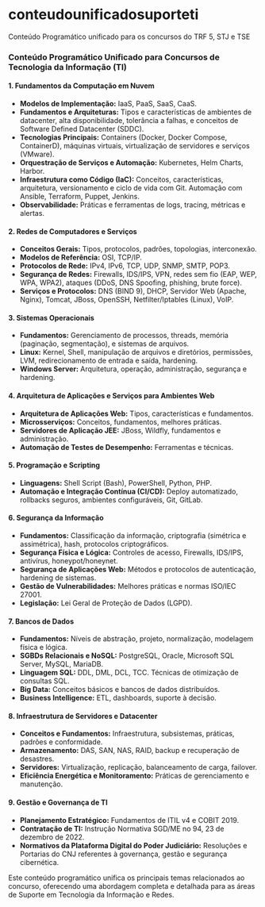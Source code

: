 # conteudounificadosuporteti
Conteúdo Programático unificado para os concursos do TRF 5, STJ e TSE
### Conteúdo Programático Unificado para Concursos de Tecnologia da Informação (TI)

#### **1. Fundamentos da Computação em Nuvem**
   - **Modelos de Implementação:** IaaS, PaaS, SaaS, CaaS.
   - **Fundamentos e Arquiteturas:** Tipos e características de ambientes de datacenter, alta disponibilidade, tolerância a falhas, e conceitos de Software Defined Datacenter (SDDC).
   - **Tecnologias Principais:** Containers (Docker, Docker Compose, ContainerD), máquinas virtuais, virtualização de servidores e serviços (VMware).
   - **Orquestração de Serviços e Automação:** Kubernetes, Helm Charts, Harbor.
   - **Infraestrutura como Código (IaC):** Conceitos, características, arquitetura, versionamento e ciclo de vida com Git. Automação com Ansible, Terraform, Puppet, Jenkins.
   - **Observabilidade:** Práticas e ferramentas de logs, tracing, métricas e alertas.

#### **2. Redes de Computadores e Serviços**
   - **Conceitos Gerais:** Tipos, protocolos, padrões, topologias, interconexão.
   - **Modelos de Referência:** OSI, TCP/IP.
   - **Protocolos de Rede:** IPv4, IPv6, TCP, UDP, SNMP, SMTP, POP3.
   - **Segurança de Redes:** Firewalls, IDS/IPS, VPN, redes sem fio (EAP, WEP, WPA, WPA2), ataques (DDoS, DNS Spoofing, phishing, brute force).
   - **Serviços e Protocolos:** DNS (BIND 9), DHCP, Servidor Web (Apache, Nginx), Tomcat, JBoss, OpenSSH, Netfilter/Iptables (Linux), VoIP.

#### **3. Sistemas Operacionais**
   - **Fundamentos:** Gerenciamento de processos, threads, memória (paginação, segmentação), e sistemas de arquivos.
   - **Linux:** Kernel, Shell, manipulação de arquivos e diretórios, permissões, LVM, redirecionamento de entrada e saída, hardening.
   - **Windows Server:** Arquitetura, operação, administração, segurança e hardening.

#### **4. Arquitetura de Aplicações e Serviços para Ambientes Web**
   - **Arquitetura de Aplicações Web:** Tipos, características e fundamentos.
   - **Microsserviços:** Conceitos, fundamentos, melhores práticas.
   - **Servidores de Aplicação JEE:** JBoss, Wildfly, fundamentos e administração.
   - **Automação de Testes de Desempenho:** Ferramentas e técnicas.

#### **5. Programação e Scripting**
   - **Linguagens:** Shell Script (Bash), PowerShell, Python, PHP.
   - **Automação e Integração Contínua (CI/CD):** Deploy automatizado, rollbacks seguros, ambientes configuráveis, Git, GitLab.

#### **6. Segurança da Informação**
   - **Fundamentos:** Classificação da informação, criptografia (simétrica e assimétrica), hash, protocolos criptográficos.
   - **Segurança Física e Lógica:** Controles de acesso, Firewalls, IDS/IPS, antivírus, honeypot/honeynet.
   - **Segurança de Aplicações Web:** Métodos e protocolos de autenticação, hardening de sistemas.
   - **Gestão de Vulnerabilidades:** Melhores práticas e normas ISO/IEC 27001.
   - **Legislação:** Lei Geral de Proteção de Dados (LGPD).

#### **7. Bancos de Dados**
   - **Fundamentos:** Níveis de abstração, projeto, normalização, modelagem física e lógica.
   - **SGBDs Relacionais e NoSQL:** PostgreSQL, Oracle, Microsoft SQL Server, MySQL, MariaDB.
   - **Linguagem SQL:** DDL, DML, DCL, TCC. Técnicas de otimização de consultas SQL.
   - **Big Data:** Conceitos básicos e bancos de dados distribuídos.
   - **Business Intelligence:** ETL, dashboards, suporte à decisão.

#### **8. Infraestrutura de Servidores e Datacenter**
   - **Conceitos e Fundamentos:** Infraestrutura, subsistemas, práticas, padrões e conformidade.
   - **Armazenamento:** DAS, SAN, NAS, RAID, backup e recuperação de desastres.
   - **Servidores:** Virtualização, replicação, balanceamento de carga, failover.
   - **Eficiência Energética e Monitoramento:** Práticas de gerenciamento e manutenção.

#### **9. Gestão e Governança de TI**
   - **Planejamento Estratégico:** Fundamentos de ITIL v4 e COBIT 2019.
   - **Contratação de TI:** Instrução Normativa SGD/ME no 94, 23 de dezembro de 2022.
   - **Normativos da Plataforma Digital do Poder Judiciário:** Resoluções e Portarias do CNJ referentes à governança, gestão e segurança cibernética.

Este conteúdo programático unifica os principais temas relacionados ao concurso, oferecendo uma abordagem completa e detalhada para as áreas de Suporte em Tecnologia da Informação e Redes.
